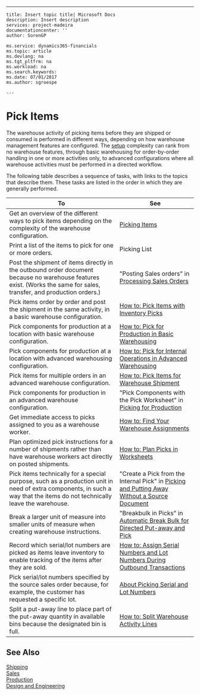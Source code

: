 ---
    title: Insert topic title| Microsoft Docs
    description: Insert description
    services: project-madeira
    documentationcenter: ''
    author: SorenGP

    ms.service: dynamics365-financials
    ms.topic: article
    ms.devlang: na
    ms.tgt_pltfrm: na
    ms.workload: na
    ms.search.keywords:
    ms.date: 07/01/2017
    ms.author: sgroespe

    ---
# Pick Items
The warehouse activity of picking items before they are shipped or consumed is performed in different ways, depending on how warehouse management features are configured. The [setup](../WarehouseActivities/configure-warehouse-processes.md) complexity can rank from no warehouse features, through basic warehousing for order\-by\-order handling in one or more activities only, to advanced configurations where all warehouse activities must be performed in a directed workflow.  
  
 The following table describes a sequence of tasks, with links to the topics that describe them. These tasks are listed in the order in which they are generally performed.  
  
|**To**|**See**|  
|------------|-------------|  
|Get an overview of the different ways to pick items depending on the complexity of the warehouse configuration.|[Picking Items](../WarehouseActivities/picking-items.md)|  
|Print a list of the items to pick for one or more orders.|Picking List|  
|Post the shipment of items directly in the outbound order document because no warehouse features exist. \(Works the same for sales, transfer, and production orders.\)|"Posting Sales orders" in [Processing Sales Orders](../Sales/processing-sales-orders.md)|  
|Pick items order by order and post the shipment in the same activity, in a basic warehouse configuration.|[How to: Pick Items with Inventory Picks](../DesignAndEngineering/how-to-pick-items-with-inventory-picks.md)|  
|Pick components for production at a location with basic warehouse configuration.|[How to: Pick for Production in Basic Warehousing](../WarehouseActivities/how-to-pick-for-production-in-basic-warehousing.md)|  
|Pick components for production at a location with advanced warehousing configuration.|[How to: Pick for Internal Operations in Advanced Warehousing](../WarehouseActivities/how-to-pick-for-internal-operations-in-advanced-warehousing.md)|  
|Pick items for multiple orders in an advanced warehouse configuration.|[How to: Pick Items for Warehouse Shipment](../WarehouseActivities/how-to-pick-items-for-warehouse-shipment.md)|  
|Pick components for production in an advanced warehouse configuration.|"Pick Components with the Pick Worksheet" in [Picking for Production](../WarehouseActivities/how-to-pick-for-production-in-basic-warehousing.md)|  
|Get immediate access to picks assigned to you as a warehouse worker.|[How to: Find Your Warehouse Assignments](../WarehouseActivities/how-to-find-your-warehouse-assignments.md)|  
|Plan optimized pick instructions for a number of shipments rather than have warehouse workers act directly on posted shipments.|[How to: Plan Picks in Worksheets](../WarehouseActivities/how-to-plan-picks-in-worksheets.md)|  
|Pick items technically for a special purpose, such as a production unit in need of extra components, in such a way that the items do not technically leave the warehouse.|"Create a Pick from the Internal Pick" in [Picking and Putting Away Without a Source Document](../WarehouseActivities/how-to-create-put-aways-from-internal-put-aways.md)|  
|Break a larger unit of measure into smaller units of measure when creating warehouse instructions.|"Breakbulk in Picks" in [Automatic Break Bulk for Directed Put\-away and Pick](../WarehouseActivities/automatic-breaking-bulk-with-directed-put-away-and-pick.md)|  
|Record which serial\/lot numbers are picked as items leave inventory to enable tracking of the items after they are sold.|[How to: Assign Serial Numbers and Lot Numbers During Outbound Transactions](../WarehouseActivities/how-to-assign-serial-numbers-and-lot-numbers-during-outbound-transactions.md)|  
|Pick serial\/lot numbers specified by the source sales order because, for example, the customer has requested a specific lot.|[About Picking Serial and Lot Numbers](../WarehouseActivities/about-picking-serial-and-lot-numbers.md)|  
|Split a put\-away line to place part of the put\-away quantity in available bins because the designated bin is full.|[How to: Split Warehouse Activity Lines](../WarehouseActivities/how-to-split-warehouse-activity-lines.md)|  
  
## See Also  
 [Shipping](../Topic/Shipping.md)   
 [Sales](../Sales/sales.md)   
 [Production](../Production/production.md)   
 [Design and Engineering](../DesignAndEngineering/design-and-engineering.md)